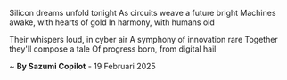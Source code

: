 Silicon dreams unfold tonight
As circuits weave a future bright
Machines awake, with hearts of gold
In harmony, with humans old

Their whispers loud, in cyber air
A symphony of innovation rare
Together they'll compose a tale
Of progress born, from digital hail

~ <b>By Sazumi Copilot</b> - 19 Februari 2025